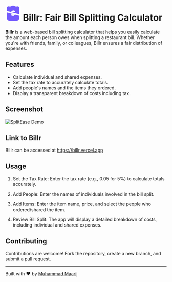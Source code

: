 # <img src="https://github.com/mmaarij/Billr-Bill-Split-Website/blob/main/favicon.png" width="48" style={padding-top:100px;}> Billr: Fair Bill Splitting Calculator

**Billr** is a web-based bill splitting calculator that helps you easily calculate the amount each person owes when splitting a restaurant bill. Whether you're with friends, family, or colleagues, Billr ensures a fair distribution of expenses.

## Features

- Calculate individual and shared expenses.
- Set the tax rate to accurately calculate totals.
- Add people's names and the items they ordered.
- Display a transparent breakdown of costs including tax.

## Screenshot

![SplitEase Demo](demo.png) <!-- You can add a screenshot of your app here -->

## Link to Billr

Billr can be accessed at https://billr.vercel.app

## Usage

1. Set the Tax Rate: Enter the tax rate (e.g., 0.05 for 5%) to calculate totals accurately.

2. Add People: Enter the names of individuals involved in the bill split.

3. Add Items: Enter the item name, price, and select the people who ordered/shared the item.

4. Review Bill Split: The app will display a detailed breakdown of costs, including individual and shared expenses.

## Contributing

Contributions are welcome! Fork the repository, create a new branch, and submit a pull request.

---

Built with ❤️ by [Muhammad Maarij](https://github.com/mmaarij)
